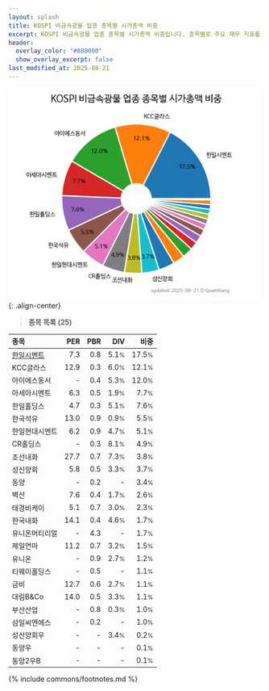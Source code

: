 ```yaml
---
layout: splash
title: KOSPI 비금속광물 업종 종목별 시가총액 비중
excerpt: KOSPI 비금속광물 업종 종목별 시가총액 비중입니다. 종목별로 주요 재무 지표를 함께 표시합니다.
header:
  overlay_color: "#800000"
  show_overlay_excerpt: false
last_modified_at: 2025-08-21
---
```



![KOSPI 비금속광물 업종 종목별 시가총액 비중](/stats/sector/images/kospi_업종_비금속광물_종목.png){: .align-center}


> **종목 목록 (25)**<a id="list"></a>

| **종목** | **PER** | **PBR** | **DIV** | **비중** |
| :------- | ------: | ------: | ------: | -------: |
| [한일시멘트](/300720/) | 7.3 | 0.8 | 5.1<small>%</small> | 17.5<small>%</small> |
| KCC글라스 | 12.9 | 0.3 | 6.0<small>%</small> | 12.1<small>%</small> |
| 아이에스동서 | - | 0.4 | 5.3<small>%</small> | 12.0<small>%</small> |
| 아세아시멘트 | 6.3 | 0.5 | 1.9<small>%</small> | 7.7<small>%</small> |
| 한일홀딩스 | 4.7 | 0.3 | 5.1<small>%</small> | 7.6<small>%</small> |
| 한국석유 | 13.0 | 0.9 | 0.9<small>%</small> | 5.5<small>%</small> |
| 한일현대시멘트 | 6.2 | 0.9 | 4.7<small>%</small> | 5.1<small>%</small> |
| CR홀딩스 | - | 0.3 | 8.1<small>%</small> | 4.9<small>%</small> |
| 조선내화 | 27.7 | 0.7 | 7.3<small>%</small> | 3.8<small>%</small> |
| 성신양회 | 5.8 | 0.5 | 3.3<small>%</small> | 3.7<small>%</small> |
| 동양 | - | 0.2 | - | 3.4<small>%</small> |
| 벽산 | 7.6 | 0.4 | 1.7<small>%</small> | 2.6<small>%</small> |
| 태경비케이 | 5.1 | 0.7 | 3.0<small>%</small> | 2.3<small>%</small> |
| 한국내화 | 14.1 | 0.4 | 4.6<small>%</small> | 1.7<small>%</small> |
| 유니온머티리얼 | - | 4.3 | - | 1.7<small>%</small> |
| 제일연마 | 11.2 | 0.7 | 3.2<small>%</small> | 1.5<small>%</small> |
| 유니온 | - | 0.9 | 2.7<small>%</small> | 1.2<small>%</small> |
| 티웨이홀딩스 | - | 0.5 | - | 1.1<small>%</small> |
| 금비 | 12.7 | 0.6 | 2.7<small>%</small> | 1.1<small>%</small> |
| 대림B&Co | 14.0 | 0.5 | 3.3<small>%</small> | 1.1<small>%</small> |
| 부산산업 | - | 0.8 | 0.3<small>%</small> | 1.0<small>%</small> |
| 삼일씨엔에스 | - | 0.2 | - | 1.0<small>%</small> |
| 성신양회우 | - | - | 3.4<small>%</small> | 0.2<small>%</small> |
| 동양우 | - | - | - | 0.1<small>%</small> |
| 동양2우B | - | - | - | 0.1<small>%</small> |

{% include commons/footnotes.md %}